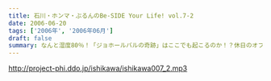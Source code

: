 ```yaml
---
title: 石川・ホンマ・ぶるんのBe-SIDE Your Life! vol.7-2
date: 2006-06-20
tags: ['2006年', '2006年06月']
draft: false
summary: なんと湿度80％！「ジョホールバルの奇跡」はここでも起こるのか！？休日のオフィスビルをなめてもらっては困る…前例のない高温多湿の中で行われた今回の試合（×）。汗だくのお三方は無尽蔵のスタミナでしゃべくります。「嫌アイドル」の登場なるか！？にわかにかっきずくアイドル市場。NAMAE
---
```


http://project-phi.ddo.jp/ishikawa/ishikawa007_2.mp3
